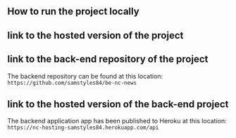 ## How to run the project locally

## link to the hosted version of the project

## link to the back-end repository of the project

The backend repository can be found at this location: `https://github.com/samstyles84/be-nc-news`

## link to the hosted version of the back-end project

The backend application app has been published to Heroku at this location: `https://nc-hosting-samstyles84.herokuapp.com/api`
